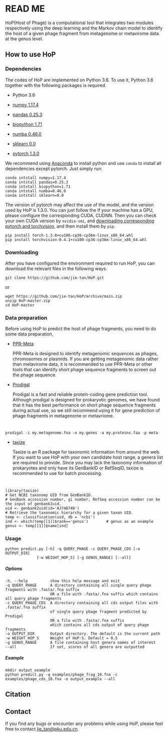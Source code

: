 # READ ME
HoP(Host of Phage) is a computational tool that integrates two modules respectively using the deep learning and the Markov chain model to identify the host of a given phage fragment from metagenome or metavirome data at the genus level.  

## How to use HoP

### Dependencies

The codes of HoP are implemented on Python 3.6. To use it, Python 3.6 together with the following packages is required.

- Python 3.6

 - [numpy 1.17.4](https://pypi.org/project/numpy/)
 - [pandas 0.25.3](https://pypi.org/project/pandas/)
 - [biopython 1.71](https://pypi.org/project/biopython/)
 - [numba 0.46.0](https://pypi.org/project/numba/)
 - [sklearn 0.0](https://scikit-learn.org/stable/index.html)
 - [pytorch 1.3.0](https://pytorch.org/)

We recommend using [Anaconda](https://www.anaconda.com/) to install python and use `conda` to install all dependencies except pytorch. Just simply run:

	conda intstall numpy=1.17.4
	conda intstall pandas=0.25.3
	conda intstall biopython=1.71
	conda intstall numba=0.46.0
	conda intstall sklearn=0.0
	
The version of pytorch may affect the use of the model, and the version used by HoP is 1.3.0. You can just follow the If your machine has a GPU, please configure the corresponding CUDA, CUDNN. Then you can check your own CUDA version by `nvidia-smi`, and [downloading corresponding pytorch and torchvision](https://download.pytorch.org/whl/cu100/torch_stable.html), and then install them by `pip`.

	pip install torch-1.3.0+cu100-cp36-cp36m-linux_x86_64.whl
	pip install torchvision-0.4.1+cu100-cp36-cp36m-linux_x86_64.whl


### Downloading
	
After you have configured the environment required to run HoP, you can download the relevant files in the following ways.

	git clone https://github.com/jie-tan/HoP.git

or

	wget https://github.com/jie-tan/HoP/archive/main.zip
	unzip HoP-master.zip
	cd HoP-master


### Data preparation

Before using HoP to predict the host of phage fragments, you need to do some data preparation, 

- [PPR-Meta](http://cqb.pku.edu.cn/ZhuLab/PPR_Meta/)

	PPR-Meta is designed to identify metagenomic sequences as phages, chromosomes or plasmids. If you are getting metagenomic data rather than metavirome data, it is recommended to use PPR-Meta or other tools that can identify short phage sequence fragments to screen out the phage sequence. 

- [Prodigal](https://github.com/hyattpd/Prodigal)

	Prodigal is a fast and reliable protein-coding gene prediction tool. Although prodigal is designed for prokaryotic genomes, we have found that it has the best performance on short phage sequence fragments during actual use, so we still recommend using it for gene prediction of phage fragments in metagenome or metavriome.

#
	prodigal -i my.metagenome.fna -o my.genes -a my.proteins.faa -p meta

- [taxize](https://www.rdocumentation.org/packages/taxize/versions/0.9.99)

	Taxize is an R package for taxonomic information from around the web. If you want to use HoP with your own candidate host range, a genera list are required to provide. Since you may lack the taxonomy information of prokaryotes and only have its GenBankID or RefSeqID, taxize is recommended to use for batch processing.

#
	library(taxize)
	# Get NCBI taxonomy UID from GenBankID. 
	# GenBank accession number, gi number, RefSeq accession number can be the input of genbank2uid.
	uid <- genbank2uid(id='AJ748748') 
	# Retrieve the taxonomic hierarchy for a given taxon UID.
	temp <- classification(uid, db = 'ncbi')
	ind <- which(temp[[1]]$rank=='genus')        # genus as an example
	genus <- temp[[1]]$name[ind]
	 

### Usage

	python predict.py [-h] -q QUERY_PHAGE -c QUERY_PHAGE_CDS [-o OUTPUT_DIR]
                  [-w WEIGHT_HOP_S] [-g GENUS_RANGE] [--all]

##### Options

	-h, --help          show this help message and exit
	-q QUERY_PHAGE      A directory containing all single query phage fragments with .fasta/.fna suffix 
						OR a file with .fasta/.fna suffix which contains all query phage fragments
	-c QUERY_PHAGE_CDS  A directory containing all cds output files with .fasta/.fna suffix 
						of single query phage fragment predicted by Prodigal 
						OR a file with .fasta/.fna suffix 
						which contains all cds output of query phage fragments
	-o OUTPUT_DIR       Output directory. The default is the current path
	-w WEIGHT_HOP_S     Weight of HoP-S. Default = 0.5
	-g GENUS_RANGE      A file containing host genera names of interest
	--all               If set, scores of all genera are outputted

##### Example
	mkdir output_example
	python predict.py -q examples/phage_frag_10.fna -c examples/phage_cds_10.fna -o output_example --all

## Citation

## Contact
If you find any bugs or encounter any problems while using HoP, please feel free to contact <jie_tan@pku.edu.cn>.


